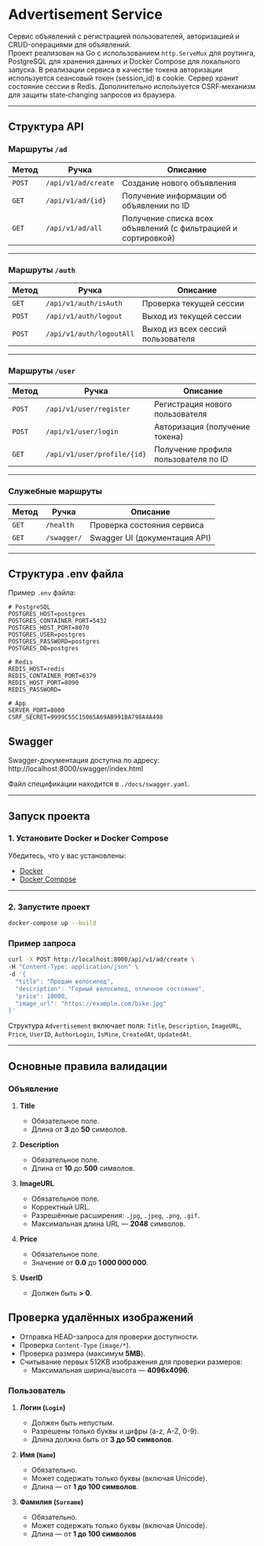 # Advertisement Service

Сервис объявлений с регистрацией пользователей, авторизацией и CRUD-операциями для объявлений.  
Проект реализован на Go с использованием `http.ServeMux` для роутинга, PostgreSQL для хранения данных и Docker Compose для локального запуска.
В реализации сервиса в качестве токена авторизации используется сеансовый токен (session_id) в cookie. Сервер хранит состояние сессии в Redis. 
Дополнительно используется CSRF‑механизм для защиты state‑changing запросов из браузера.

---

## **Структура API**

### **Маршруты `/ad`**
| Метод | Ручка        | Описание |
|-------|--------------|----------|
| `POST` | `/api/v1/ad/create` | Создание нового объявления |
| `GET`  | `/api/v1/ad/{id}`   | Получение информации об объявлении по ID |
| `GET`  | `/api/v1/ad/all`    | Получение списка всех объявлений (с фильтрацией и сортировкой) |

---

### **Маршруты `/auth`**
| Метод | Ручка         | Описание |
|-------|---------------|----------|
| `GET`  | `/api/v1/auth/isAuth`   | Проверка текущей сессии |
| `POST` | `/api/v1/auth/logout`   | Выход из текущей сессии |
| `POST` | `/api/v1/auth/logoutAll`| Выход из всех сессий пользователя |

---

### **Маршруты `/user`**
| Метод | Ручка             | Описание |
|-------|-------------------|----------|
| `POST` | `/api/v1/user/register`   | Регистрация нового пользователя |
| `POST` | `/api/v1/user/login`      | Авторизация (получение токена) |
| `GET`  | `/api/v1/user/profile/{id}` | Получение профиля пользователя по ID |

---

### **Служебные маршруты**
| Метод | Ручка             | Описание |
|-------|-------------------|----------|
| `GET` | `/health`          | Проверка состояния сервиса |
| `GET` | `/swagger/`        | Swagger UI (документация API) |

---
## **Структура .env файла**

Пример `.env` файла:
```env
# PostgreSQL
POSTGRES_HOST=postgres
POSTGRES_CONTAINER_PORT=5432
POSTGRES_HOST_PORT=8070
POSTGRES_USER=postgres
POSTGRES_PASSWORD=postgres
POSTGRES_DB=postgres

# Redis
REDIS_HOST=redis
REDIS_CONTAINER_PORT=6379
REDIS_HOST_PORT=8090
REDIS_PASSWORD=

# App
SERVER_PORT=8000
CSRF_SECRET=9999C55C15065A69AB991BA798A4A498
```

## **Swagger**
Swagger-документация доступна по адресу:
http://localhost:8000/swagger/index.html


Файл спецификации находится в `./docs/swagger.yaml`.

---

## **Запуск проекта**

### **1. Установите Docker и Docker Compose**  
Убедитесь, что у вас установлены:
- [Docker](https://docs.docker.com/get-docker/)
- [Docker Compose](https://docs.docker.com/compose/install/)

---

### **2. Запустите проект**
```bash
docker-compose up --build
```

### **Пример запроса**
```bash
curl -X POST http://localhost:8000/api/v1/ad/create \
-H "Content-Type: application/json" \
-d '{
  "title": "Продам велосипед",
  "description": "Горный велосипед, отличное состояние",
  "price": 10000,
  "image_url": "https://example.com/bike.jpg"
}'
```
Структура `Advertisement` включает поля: `Title`, `Description`, `ImageURL`, `Price`, `UserID`, `AuthorLogin`, `IsMine`, `CreatedAt`, `UpdatedAt`.

---

## Основные правила валидации

### Объявление

1. **Title**  
   - Обязательное поле.
   - Длина от **3** до **50** символов.
   
2. **Description**  
   - Обязательное поле.
   - Длина от **10** до **500** символов.

3. **ImageURL**  
   - Обязательное поле.
   - Корректный URL.
   - Разрешённые расширения: `.jpg`, `.jpeg`, `.png`, `.gif`.
   - Максимальная длина URL — **2048** символов.

4. **Price**  
   - Обязательное поле.
   - Значение от **0.0** до **1 000 000 000**.

5. **UserID**  
   - Должен быть **> 0**.

## Проверка удалённых изображений
- Отправка HEAD-запроса для проверки доступности.
- Проверка `Content-Type` (`image/*`).
- Проверка размера (максимум **5MB**).
- Считывание первых 512KB изображения для проверки размеров:
  - Максимальная ширина/высота — **4096x4096**.

### Пользователь

1. **Логин (`Login`)**
   - Должен быть непустым.
   - Разрешены только буквы и цифры (a-z, A-Z, 0-9).
   - Длина должна быть от **3 до 50 символов**.

2. **Имя (`Name`)**
   - Обязательно.
   - Может содержать только буквы (включая Unicode).
   - Длина — от **1 до 100 символов**.

3. **Фамилия (`Surname`)**
   - Обязательно.
   - Может содержать только буквы (включая Unicode).
   - Длина — от **1 до 100 символов**